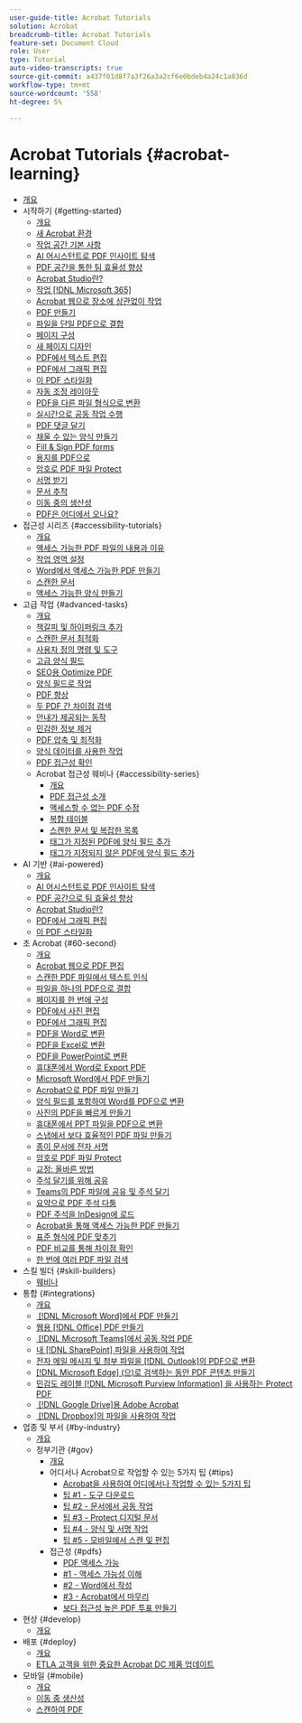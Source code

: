 ```yaml
---
user-guide-title: Acrobat Tutorials
solution: Acrobat
breadcrumb-title: Acrobat Tutorials
feature-set: Document Cloud
role: User
type: Tutorial
auto-video-transcripts: true
source-git-commit: a437f01d8f7a3f26a3a2cf6e0bdeb4a24c1a836d
workflow-type: tm+mt
source-wordcount: '558'
ht-degree: 5%

---
```



# Acrobat Tutorials {#acrobat-learning}

+ [개요](overview.md)
+ 시작하기 {#getting-started}
   + [개요](getting-started/getting-started-overview.md)
   + [새 Acrobat 환경](getting-started/new-workspace.md)
   + [작업 공간 기본 사항](getting-started/get-to-know-the-acrobat-dc-interface.md)
   + [AI 어시스턴트로 PDF 인사이트 탐색](getting-started/ai-assistant.md)
   + [PDF 공간을 통한 팀 효율성 향상](getting-started/pdf-spaces-legal.md)
   + [Acrobat Studio란?](getting-started/acrobat-studio.md)
   + [작업 [!DNL Microsoft 365]](https://experienceleague.adobe.com/docs/document-cloud-learn/acrobat-learning/integrations/integrate-overview.html#microsoft)
   + [Acrobat 웹으로 장소에 상관없이 작업](getting-started/acrobatweb.md)
   + [PDF 만들기](getting-started/create-pdf.md)
   + [파일을 단일 PDF으로 결합](getting-started/combine-to-pdf.md)
   + [페이지 구성](getting-started/organize.md)
   + [새 페이지 디자인](getting-started/add-custom-page.md)
   + [PDF에서 텍스트 편집](getting-started/edit-pdf.md)
   + [PDF에서 그래픽 편집](getting-started/edit-graphics.md)
   + [이 PDF 스타일화](getting-started/stylize-this-pdf.md)
   + [자동 조정 레이아웃](getting-started/auto-adjust-layout.md)
   + [PDF을 다른 파일 형식으로 변환](getting-started/export-pdf.md)
   + [실시간으로 공동 작업 수행](getting-started/collaborate.md)
   + [PDF 댓글 달기](getting-started/comment-on-pdf-files.md)
   + [채울 수 있는 양식 만들기](getting-started/create-fillable-forms.md)
   + [Fill &amp; Sign PDF forms](getting-started/fill-and-sign.md)
   + [용지를 PDF으로](getting-started/scan-and-ocr.md)
   + [암호로 PDF 파일 Protect](getting-started/password-protect.md)
   + [서명 받기](getting-started/signatures.md)
   + [문서 추적](getting-started/track.md)
   + [이동 중의 생산성](getting-started/productivity.md)
   + [PDF은 어디에서 오나요?](getting-started/where-do-pdfs-come-from.md)
+ 접근성 시리즈 {#accessibility-tutorials}
   + [개요](accessibility-series/accessibility-overview.md)
   + [액세스 가능한 PDF 파일의 내용과 이유](accessibility-series/what-why-accessible-pdf.md)
   + [작업 영역 설정](accessibility-series/set-up-workspace.md)
   + [Word에서 액세스 가능한 PDF 만들기](accessibility-series/create-accessible-from-word.md)
   + [스캔한 문서](accessibility-series/scanned-documents.md)
   + [액세스 가능한 양식 만들기](accessibility-series/create-accessible-forms.md)
+ 고급 작업 {#advanced-tasks}
   + [개요](advanced-tasks/advanced-tasks-overview.md)
   + [책갈피 및 하이퍼링크 추가](advanced-tasks/bookmarks.md)
   + [스캔한 문서 최적화](advanced-tasks/optimizescan.md)
   + [사용자 정의 명령 및 도구](advanced-tasks/custom.md)
   + [고급 양식 필드](advanced-tasks/advancedforms.md)
   + [SEO용 Optimize PDF](advanced-tasks/optimizeseo.md)
   + [양식 필드로 작업](advanced-tasks/workforms.md)
   + [PDF 향상](advanced-tasks/enhance.md)
   + [두 PDF 간 차이점 검색](advanced-tasks/compare.md)
   + [안내가 제공되는 동작](advanced-tasks/action.md)
   + [민감한 정보 제거](advanced-tasks/redact.md)
   + [PDF 압축 및 최적화](advanced-tasks/reduce.md)
   + [양식 데이터를 사용한 작업](advanced-tasks/formdata.md)
   + [PDF 접근성 확인](advanced-tasks/accessibility.md)
   + Acrobat 접근성 웨비나 {#accessibility-series}
      + [개요](advanced-tasks/accessibility-series.md)
      + [PDF 접근성 소개](advanced-tasks/accessibilitysession1.md)
      + [액세스할 수 없는 PDF 수정](advanced-tasks/accessibilitysession2.md)
      + [복합 테이블](advanced-tasks/accessibilitysession3.md)
      + [스캔한 문서 및 복잡한 목록](advanced-tasks/accessibilitysession4.md)
      + [태그가 지정된 PDF에 양식 필드 추가](advanced-tasks/accessibilitysession5.md)
      + [태그가 지정되지 않은 PDF에 양식 필드 추가](advanced-tasks/accessibilitysession6.md)
+ AI 기반 {#ai-powered}
   + [개요](ai-powered/ai-overview.md)
   + [AI 어시스턴트로 PDF 인사이트 탐색](https://experienceleague.adobe.com/en/docs/document-cloud-learn/acrobat-learning/getting-started/ai-assistant)
   + [PDF 공간으로 팀 효율성 향상](https://experienceleague.adobe.com/en/docs/document-cloud-learn/acrobat-learning/getting-started/pdf-spaces-legal)
   + [Acrobat Studio란?](https://experienceleague.adobe.com/en/docs/document-cloud-learn/acrobat-learning/getting-started/acrobat-studio)
   + [PDF에서 그래픽 편집](https://experienceleague.adobe.com/en/docs/document-cloud-learn/acrobat-learning/getting-started/edit-graphics)
   + [이 PDF 스타일화](https://experienceleague.adobe.com/en/docs/document-cloud-learn/acrobat-learning/getting-started/stylize-this-pdf)
+ 초 Acrobat {#60-second}
   + [개요](60-second/60-second-overview.md)
   + [Acrobat 웹으로 PDF 편집](60-second/edit.md)
   + [스캔한 PDF 파일에서 텍스트 인식](60-second/textrecognition.md)
   + [파일을 하나의 PDF으로 결합](60-second/combine-to-one-pdf.md)
   + [페이지를 한 번에 구성](60-second/organize.md)
   + [PDF에서 사진 편집](60-second/editphoto.md)
   + [PDF에서 그래픽 편집](60-second/editgraphic.md)
   + [PDF을 Word로 변환](60-second/convert-pdf-word.md)
   + [PDF을 Excel로 변환](60-second/convert-pdf-excel.md)
   + [PDF을 PowerPoint로 변환](60-second/convert-pdf-powerpoint.md)
   + [휴대폰에서 Word로 Export PDF](60-second/exportwordphone.md)
   + [Microsoft Word에서 PDF 만들기](60-second/word-to-pdf.md)
   + [Acrobat으로 PDF 파일 만들기](60-second/create-from-acrobat.md)
   + [양식 필드를 포함하여 Word를 PDF으로 변환](60-second/wordform.md)
   + [사진의 PDF을 빠르게 만들기](60-second/photo.md)
   + [휴대폰에서 PPT 파일을 PDF으로 변환](60-second/phone.md)
   + [스냅에서 보다 효율적인 PDF 파일 만들기](60-second/optimize.md)
   + [종이 문서에 전자 서명](60-second/sign.md)
   + [암호로 PDF 파일 Protect](60-second/protect.md)
   + [교정: 올바른 방법](60-second/redaction.md)
   + [주석 달기를 위해 공유](60-second/share-comment.md)
   + [Teams의 PDF 파일에 공유 및 주석 달기](60-second/share-comment-teams.md)
   + [요약으로 PDF 주석 다툼](60-second/summarize-comments.md)
   + [PDF 주석을 InDesign에 로드](60-second/indesign.md)
   + [Acrobat을 통해 액세스 가능한 PDF 만들기](60-second/accessible.md)
   + [표준 형식에 PDF 맞추기](60-second/conform.md)
   + [PDF 비교를 통해 차이점 확인](60-second/compare.md)
   + [한 번에 여러 PDF 파일 검색](60-second/search.md)
+ 스킬 빌더 {#skill-builders}
   + [웨비나](skill-builder/skill-builder-webinars.md)
+ 통합 {#integrations}
   + [개요](integrate/integrate-overview.md)
   + [&#x200B; [!DNL Microsoft Word]에서 PDF 만들기](integrate/createfromword.md)
   + [웹용  [!DNL Office] PDF 만들기](integrate/createofficeweb.md)
   + [&#x200B; [!DNL Microsoft Teams]에서 공동 작업 PDF](integrate/acrobatandteams.md)
   + [내 [!DNL SharePoint] 파일을 사용하여 작업](integrate/acrobatandsp.md)
   + [전자 메일 메시지 및 첨부 파일을  [!DNL Outlook]의 PDF으로 변환](integrate/outlook.md)
   + [[!DNL Microsoft Edge] (으)로 검색하는 동안 PDF 콘텐츠 만들기](integrate/edge.md)
   + [민감도 레이블 [!DNL Microsoft Purview Information] 을 사용하는 Protect PDF](integrate/microsoftsensitivitylabels.md)
   + [&#x200B; [!DNL Google Drive]용 Adobe Acrobat](integrate/acrobatandgoogle.md)
   + [&#x200B; [!DNL Dropbox]의 파일을 사용하여 작업](integrate/acrobat-dropbox.md)
+ 업종 및 부서 {#by-industry}
   + [개요](industry/industry-overview.md)
   + 정부기관 {#gov}
      + [개요](industry/gov/gov-overview.md)
      + 어디서나 Acrobat으로 작업할 수 있는 5가지 팁 {#tips}
         + [Acrobat을 사용하여 어디에서나 작업할 수 있는 5가지 팁](industry/gov/5-tips-for-working-anywhere-with-acrobat-dc-for-government.md)
         + [팁 #1 - 도구 다운로드](industry/gov/get-your-tools.md)
         + [팁 #2 - 문서에서 공동 작업](industry/gov/collaborate-on-documents.md)
         + [팁 #3 - Protect 디지털 문서](industry/gov/protect-digital-documents.md)
         + [팁 #4 - 양식 및 서명 작업](industry/gov/work-with-forms-and-signatures.md)
         + [팁 #5 - 모바일에서 스캔 및 편집](industry/gov/scan-and-edit-on-mobile.md)
      + 접근성 {#pdfs}
         + [PDF 액세스 가능](industry/gov/making-pdfs-accessible.md)
         + [#1 - 액세스 가능성 이해](industry/gov/understanding-accessibility.md)
         + [#2 - Word에서 작성](industry/gov/authoring-in-word.md)
         + [#3 - Acrobat에서 마무리](industry/gov/finishing-in-acrobat.md)
         + [보다 접근성 높은 PDF 투표 만들기](industry/gov/making-pdf-ballots-accessible.md)
+ 현상 {#develop}
   + [개요](develop/develop-overview.md)
+ 배포 {#deploy}
   + [개요](deploy/deploy-overview.md)
   + [ETLA 고객을 위한 중요한 Acrobat DC 제품 업데이트](deploy/signentitlementchanges.md)
+ 모바일 {#mobile}
   + [개요](mobile/mobile-overview.md)
   + [이동 중 생산성](https://experienceleague.adobe.com/docs/document-cloud-learn/acrobat-learning/getting-started/productivity.html)
   + [스캔하여 PDF](mobile/scan-mobile-app.md)
